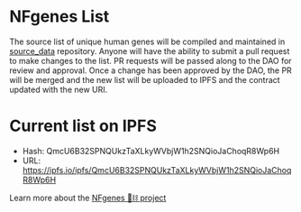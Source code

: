 # NFgenes List
The source list of unique human genes will be compiled and maintained in [source_data](https://github.com/nfgenes/source_data) repository. Anyone will have the ability to submit a pull request to make changes to the list. PR requests will be passed along to the DAO for review and approval. Once a change has been approved by the DAO, the PR will be merged and the new list will be uploaded to IPFS and the contract updated with the new URI.

# Current list on IPFS
- Hash: QmcU6B32SPNQUkzTaXLkyWVbjW1h2SNQioJaChoqR8Wp6H
- URL: https://ipfs.io/ipfs/QmcU6B32SPNQUkzTaXLkyWVbjW1h2SNQioJaChoqR8Wp6H

Learn more about the [NFgenes 🧬⛓ project](https://github.com/nfgenes/overview#nfgenes-nonfungible-genes-overview)
